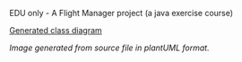 EDU only - A Flight Manager project (a java exercise course)

[Generated class diagram](http://www.plantuml.com/plantuml/proxy?cache=no&src=https://raw.githubusercontent.com/wikitrom/FlightBase/master/classDiagram.puml)

_Image generated from source file in plantUML format._ 

